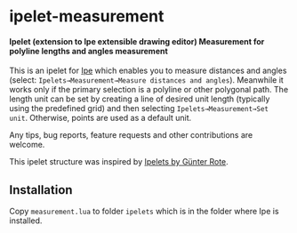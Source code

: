 # ipelet-measurement

#### Ipelet (extension to Ipe extensible drawing editor) Measurement for polyline lengths and angles measurement

This is an ipelet for [Ipe](https://ipe.otfried.org/) which enables you to measure distances and angles (select: `Ipelets→Measurement→Measure distances and angles`). Meanwhile it works only if the primary selection is a polyline or other polygonal path. The length unit can be set by creating a line of desired unit length (typically using the predefined grid) and then selecting `Ipelets→Measurement→Set unit`. Otherwise, points are used as a default unit.

Any tips, bug reports, feature requests and other contributions are welcome.

This ipelet structure was inspired by [Ipelets by Günter Rote](https://www.mi.fu-berlin.de/inf/groups/ag-ti/software/ipelets.html).

## Installation

Copy `measurement.lua` to folder `ipelets` which is in the folder where Ipe is installed.

